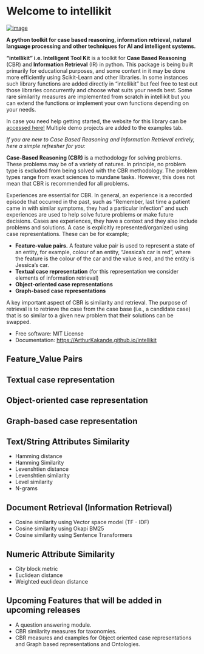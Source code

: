 # Welcome to intellikit


[![image](https://img.shields.io/pypi/v/intellikit.svg)](https://pypi.python.org/pypi/intellikit)


**A python toolkit for case based reasoning, information retrieval, natural language processing and other techniques for AI and intelligent systems.**

**“intellikit” i.e. Intelligent Tool Kit** is a toolkit for **Case Based Reasoning** (CBR) and **Information Retrieval** (IR) in python. This package is being built primarily for educational purposes, and some content in it may be done more efficiently using Scikit-Learn and other libraries. In some instances such library functions are added directly in “intellikit” but feel free to test out those libraries concurrently and choose what suits your needs best. Some rare similarity measures are implemented from scratch in intellikit but you can extend the functions or implement your own functions depending on your needs. 

In case you need help getting started, the website for this library can be [accessed here!](https://ArthurKakande.github.io/intellikit) Multiple demo projects are added to the examples tab.

*If you are new to Case Based Reasoning and Information Retrieval entirely, here a simple refresher for you:*

**Case-Based Reasoning (CBR)** is a methodology for solving problems. These 
problems may be of a variety of natures. In principle, no problem type is excluded from 
being solved with the CBR methodology. The problem types range from exact sciences 
to mundane tasks. However, this does not mean that CBR is recommended for all problems.

Experiences are essential for CBR. In general, an experience is a recorded episode that occurred in the past, such as “Remember, last time a patient came in with similar symptoms, they had a particular infection” and such experiences are used to help solve future problems or make future decisions. Cases are experiences, they have a context and they also include problems and solutions. A case is explicitly represented/organized using case representations. These can be for example; 

-   **Feature-value pairs.** A feature value pair is used to represent a state of an entity, for example, colour of an entity, “Jessica’s car is red”, where the feature is the colour of the car and the value is red, and the entity is Jessica’s car.
-   **Textual case representation** (for this representation we consider elements of information retrieval)
-   **Object-oriented case representations**
-   **Graph-based case representations**

A key important aspect of CBR is similarity and retrieval. The purpose of retrieval is to retrieve the case from the case base (i.e., a candidate case) that is so similar to a given new problem that their solutions can be swapped. 


-   Free software: MIT License
-   Documentation: <https://ArthurKakande.github.io/intellikit>
    

## Feature_Value Pairs
## Textual case representation
## Object-oriented case representation
## Graph-based case representation

## Text/String Attributes Similarity
-   Hamming distance
-   Hamming Similarity
-   Levenshtien distance
-   Levenshtien similarity
-   Level similarity
-   N-grams

## Document Retrieval (Information Retrieval)
-   Cosine similarity using Vector space model (TF - IDF) 
-   Cosine similarity using Okapi BM25
-   Cosine similarity using Sentence Transformers

## Numeric Attribute Similarity
-   City block metric
-   Euclidean distance
-   Weighted euclidean distance

## Upcoming Features that will be added in upcoming releases
-   A question answering module.
-   CBR similarity measures for taxonomies.
-   CBR measures and examples for Object oriented case representations and Graph based representations and Ontologies.


